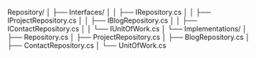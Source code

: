 ﻿Repository/
│       ├── Interfaces/
│       │   ├── IRepository.cs
│       │   ├── IProjectRepository.cs
│       │   ├── IBlogRepository.cs
│       │   ├── IContactRepository.cs
│       │   └── IUnitOfWork.cs
│       └── Implementations/
│           ├── Repository.cs
│           ├── ProjectRepository.cs
│           ├── BlogRepository.cs
│           ├── ContactRepository.cs
│           └── UnitOfWork.cs